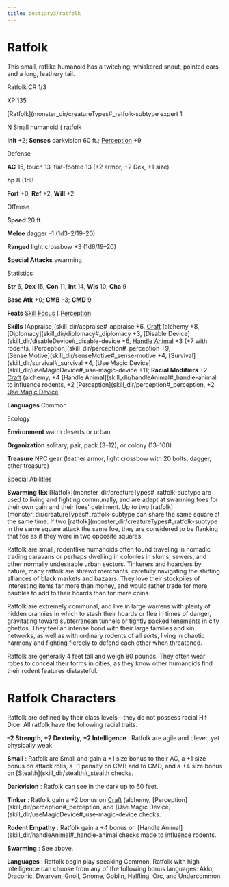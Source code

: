 ```yaml
---
title: bestiary3/ratfolk
---
```

# Ratfolk

This small, ratlike humanoid has a twitching, whiskered snout, pointed ears, and a long, leathery tail.

Ratfolk CR 1/3

XP 135

[Ratfolk](monster_dir/creatureTypes#_ratfolk-subtype expert 1

N Small humanoid ( [ratfolk](monster_dir/creatureTypes#_ratfolk-subtype)

**Init** +2; **Senses** darkvision 60 ft.; [Perception](skill_dir/perception#_perception) +9

Defense

**AC** 15, touch 13, flat-footed 13 (+2 armor, +2 Dex, +1 size)

**hp** 8 (1d8

**Fort** +0, **Ref** +2, **Will** +2

Offense

**Speed** 20 ft.

**Melee** dagger –1 (1d3–2/19–20)

**Ranged** light crossbow +3 (1d6/19–20)

**Special Attacks** swarming

Statistics

**Str** 6, **Dex** 15, **Con** 11, **Int** 14, **Wis** 10, **Cha** 9

**Base Atk** +0; **CMB** –3; **CMD** 9

**Feats** [Skill Focus](feats#_skill-focus) ( [Perception](skill_dir/perception#_perception)

**Skills** [Appraise](skill_dir/appraise#_appraise +6, [Craft](skill_dir/craft#_craft) (alchemy +8, [Diplomacy](skill_dir/diplomacy#_diplomacy +3, [Disable Device](skill_dir/disableDevice#_disable-device +6, [Handle Animal](skill_dir/handleAnimal#_handle-animal) +3 (+7 with rodents, [Perception](skill_dir/perception#_perception +9,   
 [Sense Motive](skill_dir/senseMotive#_sense-motive +4, [Survival](skill_dir/survival#_survival +4, [Use Magic Device](skill_dir/useMagicDevice#_use-magic-device +11; **Racial Modifiers** +2 [Craft](skill_dir/craft#_craft) (alchemy, +4 [Handle Animal](skill_dir/handleAnimal#_handle-animal to influence rodents, +2 [Perception](skill_dir/perception#_perception, +2 [Use Magic Device](skill_dir/useMagicDevice#_use-magic-device)

**Languages** Common

Ecology

**Environment** warm deserts or urban

**Organization** solitary, pair, pack (3–12), or colony (13–100)

**Treasure** NPC gear (leather armor, light crossbow with 20 bolts, dagger, other treasure)

Special Abilities

**Swarming (Ex** [Ratfolk](monster_dir/creatureTypes#_ratfolk-subtype are used to living and fighting communally, and are adept at swarming foes for their own gain and their foes' detriment. Up to two [ratfolk](monster_dir/creatureTypes#_ratfolk-subtype can share the same square at the same time. If two [ratfolk](monster_dir/creatureTypes#_ratfolk-subtype in the same square attack the same foe, they are considered to be flanking that foe as if they were in two opposite squares.

Ratfolk are small, rodentlike humanoids often found traveling in nomadic trading caravans or perhaps dwelling in colonies in slums, sewers, and other normally undesirable urban sectors. Tinkerers and hoarders by nature, many ratfolk are shrewd merchants, carefully navigating the shifting alliances of black markets and bazaars. They love their stockpiles of interesting items far more than money, and would rather trade for more baubles to add to their hoards than for mere coins.

Ratfolk are extremely communal, and live in large warrens with plenty of hidden crannies in which to stash their hoards or flee in times of danger, gravitating toward subterranean tunnels or tightly packed tenements in city ghettos. They feel an intense bond with their large families and kin networks, as well as with ordinary rodents of all sorts, living in chaotic harmony and fighting fiercely to defend each other when threatened.

Ratfolk are generally 4 feet tall and weigh 80 pounds. They often wear robes to conceal their forms in cities, as they know other humanoids find their rodent features distasteful.

# Ratfolk Characters

Ratfolk are defined by their class levels—they do not possess racial Hit Dice. All ratfolk have the following racial traits.

**–2 Strength, +2 Dexterity, +2 Intelligence** : Ratfolk are agile and clever, yet physically weak.

**Small** : Ratfolk are Small and gain a +1 size bonus to their AC, a +1 size bonus on attack rolls, a –1 penalty on CMB and to CMD, and a +4 size bonus on [Stealth](skill_dir/stealth#_stealth checks.

**Darkvision** : Ratfolk can see in the dark up to 60 feet.

**Tinker** : Ratfolk gain a +2 bonus on [Craft](skill_dir/craft#_craft) (alchemy, [Perception](skill_dir/perception#_perception, and [Use Magic Device](skill_dir/useMagicDevice#_use-magic-device checks.

**Rodent Empathy** : Ratfolk gain a +4 bonus on [Handle Animal](skill_dir/handleAnimal#_handle-animal checks made to influence rodents.

**Swarming** : See above.

**Languages** : Ratfolk begin play speaking Common. Ratfolk with high intelligence can choose from any of the following bonus languages: Aklo, Draconic, Dwarven, Gnoll, Gnome, Goblin, Halfling, Orc, and Undercommon.

